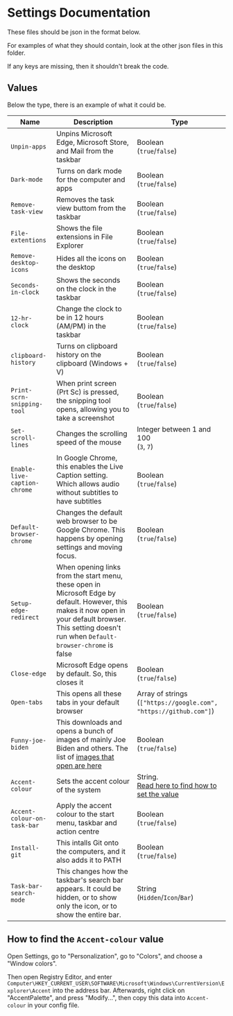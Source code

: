 # Settings Documentation

These files should be json in the format below.

For examples of what they should contain, look at the other json files in this folder.

If any keys are missing, then it shouldn't break the code.

## Values

Below the type, there is an example of what it could be.

| Name | Description | Type |
|--- |--- |--- |
| `Unpin-apps` | Unpins Microsoft Edge, Microsoft Store, and Mail from the taskbar | Boolean<br>(`true`/`false`) |
| `Dark-mode` | Turns on dark mode for the computer and apps | Boolean<br>(`true`/`false`) |
| `Remove-task-view` | Removes the task view buttom from the taskbar | Boolean<br>(`true`/`false`) |
| `File-extentions` | Shows the file extensions in File Explorer | Boolean<br>(`true`/`false`) |
| `Remove-desktop-icons` | Hides all the icons on the desktop | Boolean<br>(`true`/`false`) |
| `Seconds-in-clock` | Shows the seconds on the clock in the taskbar | Boolean<br>(`true`/`false`) |
| `12-hr-clock` | Change the clock to be in 12 hours (AM/PM) in the taskbar | Boolean<br>(`true`/`false`) |
| `clipboard-history` | Turns on clipboard history on the clipboard (Windows + V) | Boolean<br>(`true`/`false`) |
| `Print-scrn-snipping-tool` | When print screen (Prt Sc) is pressed, the snipping tool opens, allowing you to take a screenshot | Boolean<br>(`true`/`false`) |
| `Set-scroll-lines` | Changes the scrolling speed of the mouse | Integer between 1 and 100<br>(`3`, `7`) |
| `Enable-live-caption-chrome` | In Google Chrome, this enables the Live Caption setting. Which allows audio without subtitles to have subtitles | Boolean<br>(`true`/`false`) |
| `Default-browser-chrome` | Changes the default web browser to be Google Chrome. This happens by opening settings and moving focus. | Boolean<br>(`true`/`false`) |
| `Setup-edge-redirect` | When opening links from the start menu, these open in Microsoft Edge by default. However, this makes it now open in your default browser. This setting doesn't run when `Default-browser-chrome` is false | Boolean<br>(`true`/`false`) |
| `Close-edge` | Microsoft Edge opens by default. So, this closes it | Boolean<br>(`true`/`false`) |
| `Open-tabs` | This opens all these tabs in your default browser | Array of strings<br>(`["https://google.com", "https://github.com"]`) |
| `Funny-joe-biden` | This downloads and opens a bunch of images of mainly Joe Biden and others. The list of [images that open are here](https://github.com/likes-gay/win-config/blob/main/photos.txt) | Boolean<br>(`true`/`false`) |
| `Accent-colour` | Sets the accent colour of the system | String.<br>[Read here to find how to set the value](#how-to-find-the-accent-colour-value) |
| `Accent-colour-on-task-bar` | Apply the accent colour to the start menu, taskbar and action centre | Boolean<br>(`true`/`false`) |
| `Install-git` | This intalls Git onto the computers, and it also adds it to PATH | Boolean<br>(`true`/`false`) |
| `Task-bar-search-mode` | This changes how the taskbar's search bar appears. It could be hidden, or to show only the icon, or to show the entire bar. | String<br>(`Hidden`/`Icon`/`Bar`) |

## How to find the `Accent-colour` value

Open Settings, go to "Personalization", go to "Colors", and choose a "Window colors".

Then open Registry Editor, and enter `Computer\HKEY_CURRENT_USER\SOFTWARE\Microsoft\Windows\CurrentVersion\Explorer\Accent` into the address bar.
Afterwards, right click on "AccentPalette", and press "Modify...", then copy this data into `Accent-colour` in your config file.